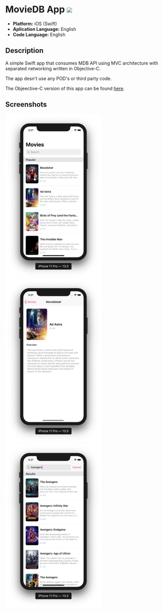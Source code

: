 # MovieDB App ![](https://img.shields.io/badge/iOS-13.0-brightgreen)

* **Platform:** iOS (Swift)
* **Aplication Language:** English
* **Code Language:** English

## Description
A simple Swift app that consumes MDB API using MVC architecture with separated networking written in Objective-C.

The app desn't use any POD's or third party code.

The Objeective-C version of this app can be found [here](https://github.com/rodrigowoulddo/MovieDB-Objective-C).

## Screenshots

<img src="./Example%20Screenshots/Main.png" width="300" /><img src="./Example%20Screenshots/Detail.png" width="300" />
<img src="./Example%20Screenshots/Search.png" width="300" />

